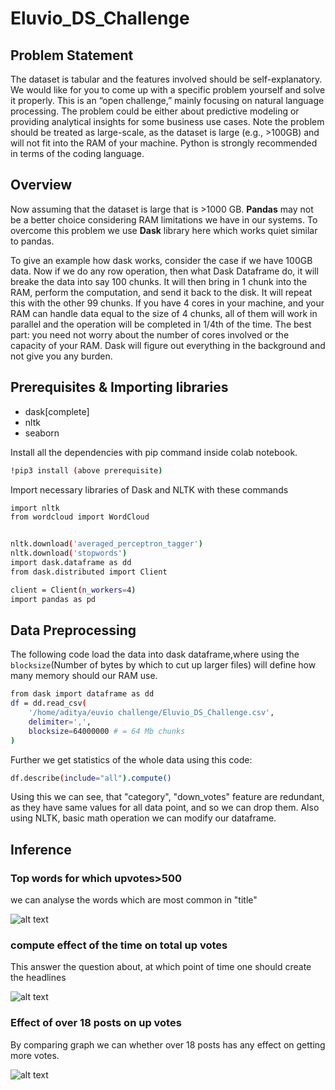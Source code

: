# Eluvio_DS_Challenge

 

## Problem Statement

The dataset is tabular and the features involved should be self-explanatory. We would like for you to come up with a specific problem yourself and solve it properly. This is an “open challenge,” mainly focusing on natural language processing. The problem could be either about predictive modeling or providing analytical insights for some business use cases. Note the problem should be treated as large-scale, as the dataset is large (e.g., >100GB) and will not fit into the RAM of your machine. Python is strongly recommended in terms of the coding language.

## Overview
Now assuming that the dataset is large that is >1000 GB. **Pandas** may not be a better choice considering RAM limitations we have in our systems. To overcome this problem we use **Dask** library here which works quiet similar to pandas.

To give an example how dask works, consider the case if we have 100GB data. Now if we do any row operation, then what Dask Dataframe do, it will breake the data into say 100 chunks. It will then bring in 1 chunk into the RAM, perform the computation, and send it back to the disk. It will repeat this with the other 99 chunks. If you have 4 cores in your machine, and your RAM can handle data equal to the size of 4 chunks, all of them will work in parallel and the operation will be completed in 1/4th of the time. The best part: you need not worry about the number of cores involved or the capacity of your RAM. Dask will figure out everything in the background and not give you any burden.

## Prerequisites & Importing libraries
- dask[complete]
- nltk
- seaborn

Install all the dependencies with pip command inside colab notebook.
```sh
!pip3 install (above prerequisite)
```
Import necessary libraries of Dask and NLTK with these commands
```sh
import nltk
from wordcloud import WordCloud


nltk.download('averaged_perceptron_tagger')
nltk.download('stopwords')
import dask.dataframe as dd
from dask.distributed import Client

client = Client(n_workers=4)
import pandas as pd
```

## Data Preprocessing
The following code load the data into dask dataframe,where using the <code>blocksize</code>(Number of bytes by which to cut up larger files) will define how many memory should our RAM use.


```sh
from dask import dataframe as dd
df = dd.read_csv(
    '/home/aditya/euvio challenge/Eluvio_DS_Challenge.csv', 
    delimiter=',',
    blocksize=64000000 # = 64 Mb chunks
)
```

Further we get statistics of the whole data using this code:

```sh
df.describe(include="all").compute()
```
Using this we can see, that "category", "down_votes" feature are redundant, as they have same values for all data point, and so we can drop them.
Also using NLTK, basic math operation we can modify our dataframe.


## Inference

### Top words for which upvotes>500

we can analyse the words which are most common in "title" 

![alt text](https://github.com/adijindal30/Eluvio_DS_Challenge/blob/ffd651c98ce40c911513f1f74c86c8021fb882f3/download.png)

### compute effect of the time on total up votes

This answer the question about, at which point of time one should create the headlines

![alt text](https://github.com/adijindal30/Eluvio_DS_Challenge/blob/ffd651c98ce40c911513f1f74c86c8021fb882f3/download%20(1).png)

### Effect of over 18 posts on up votes

By comparing graph we can whether over 18 posts has any effect on getting more votes.

![alt text](https://github.com/adijindal30/Eluvio_DS_Challenge/blob/ffd651c98ce40c911513f1f74c86c8021fb882f3/download%20(2).png)
